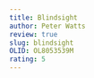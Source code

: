 ```yaml
---
title: Blindsight
author: Peter Watts
review: true
slug: blindsight
OLID: OL8053539M
rating: 5 
---
```



